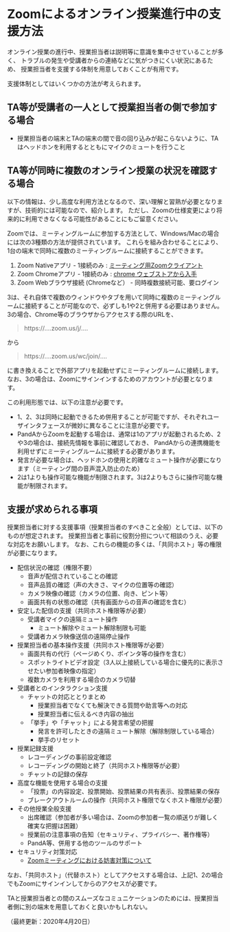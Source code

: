 # Zoomによるオンライン授業進行中の支援方法

オンライン授業の進行中、授業担当者は説明等に意識を集中させていることが多く、
トラブルの発生や受講者からの連絡などに気がつきにくい状況にあるため、
授業担当者を支援する体制を用意しておくことが有用です。

支援体制としてはいくつかの方法が考えられます。

## TA等が受講者の一人として授業担当者の側で参加する場合

- 授業担当者の端末とTAの端末の間で音の回り込みが起こらないように、TAはヘッドホンを利用するとともにマイクのミュートを行うこと

## TA等が同時に複数のオンライン授業の状況を確認する場合

以下の情報は、少し高度な利用方法となるので、深い理解と習熟が必要となりますが、技術的には可能なので、紹介します。
ただし、Zoomの仕様変更により将来的に利用できなくなる可能性があることにもご留意ください。

Zoomでは、ミーティングルームに参加する方法として、Windows/Macの場合には次の3種類の方法が提供されています。
これらを組み合わせることにより、1台の端末で同時に複数のミーティングルームに接続することができます。

1. Zoom Nativeアプリ - 1接続のみ : [ミーティング用Zoomクライアント](https://zoom.us/download)
2. Zoom Chromeアプリ - 1接続のみ : [chrome ウェブストアから入手](https://chrome.google.com/webstore/detail/zoom/hmbjbjdpkobdjplfobhljndfdfdipjhg?hl=ja)
3. Zoom Webブラウザ接続 (Chromeなど） - 同時複数接続可能、要ログイン

3は、それ自体で複数のウィンドウやタブを用いて同時に複数のミーティングルームに接続することが可能なので、必ずしも1や2と併用する必要はありません。
3の場合、Chrome等のブラウザからアクセスする際のURLを、

> https://....zoom.us/j/....

から

> https://....zoom.us/wc/join/....
  
に書き換えることで外部アプリを起動せずにミーティングルームに接続します。
なお、3の場合は、Zoomにサインインするためのアカウントが必要となります。

この利用形態では、以下の注意が必要です。

- 1、2、3は同時に起動できるため併用することが可能ですが、それぞれユーザインタフェースが微妙に異なることに注意が必要です。
- PandAからZoomを起動する場合は、通常は1のアプリが起動されるため、2や3の場合は、接続先情報を事前に確認しておき、
  PandAからの連携機能を利用せずにミーティングルームに接続する必要があります。
- 発言が必要な場合は、ヘッドホンの使用と的確なミュート操作が必要になります（ミーティング間の音声混入防止のため）
- 2は1よりも操作可能な機能が制限されます。3は2よりもさらに操作可能な機能が制限されます。

## 支援が求められる事項

授業担当者に対する支援事項（授業担当者のすべきこと全般）としては、以下のものが想定されます。
授業担当者と事前に役割分担について相談のうえ、必要な対応をお願いします。
なお、これらの機能の多くは、「共同ホスト」等の権限が必要になります。

- 配信状況の確認（権限不要）
  - 音声が配信されていることの確認
  - 音声品質の確認（声の大きさ、マイクの位置等の確認）
  - カメラ映像の確認（カメラの位置、向き、ピント等）
  - 画面共有の状態の確認（共有画面からの音声の確認を含む）
- 安定した配信の支援（共同ホスト権限等が必要）
  - 受講者マイクの遠隔ミュート操作
    - ミュート解除やミュート解除制限も可能
  - 受講者カメラ映像送信の遠隔停止操作
- 授業担当者の基本操作支援（共同ホスト権限等が必要）
  - 画面共有の代行（ページめくり、ポインタ等の操作を含む）
  - スポットライトビデオ設定（3人以上接続している場合に優先的に表示させたい参加者映像の指定）
  - 複数カメラを利用する場合のカメラ切替
- 受講者とのインタラクション支援
  - チャットの対応ととりまとめ
    - 授業担当者でなくても解決できる質問や助言等への対応
    - 授業担当者に伝えるべき内容の抽出
  - 「挙手」や「チャット」による発言希望の把握
    - 発言を許可したときの遠隔ミュート解除（解除制限している場合）
    - 挙手のリセット
- 授業記録支援
  - レコーディングの事前設定確認
  - レコーディングの開始と終了（共同ホスト権限等が必要）
  - チャットの記録の保存
- 高度な機能を使用する場合の支援
  - 「投票」の内容設定、投票開始、投票結果の共有表示、投票結果の保存
  - ブレークアウトルームの操作（共同ホスト権限でなくホスト権限が必要）
- その他授業全般支援
  - 出席確認（参加者が多い場合は、Zoomの参加者一覧の順送りが難しく確実な把握は困難）
  - 授業前の注意事項の告知（セキュリティ、プライバシー、著作権等）
  - PandA等、併用する他のツールのサポート
- セキュリティ対策対応
  - [Zoomミーティングにおける妨害対策について](zoom-security-action)

なお、「共同ホスト」（代替ホスト）としてアクセスする場合は、上記1、2の場合でもZoomにサインインしてからのアクセスが必要です。

TAと授業担当者との間のスムーズなコミュニケーションのためには、授業担当者側に別の端末を用意しておくと良いかもしれない。

（最終更新：2020年4月20日）

